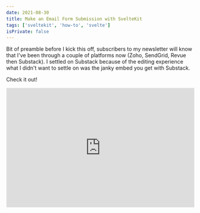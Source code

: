 ```yaml
---
date: 2021-08-30
title: Make an Email Form Submission with SvelteKit
tags: ['sveltekit', 'how-to', 'svelte']
isPrivate: false
---
```


<script>
  import NewsletterSignup from '$lib/components/newsletter-signup.svelte'
  import Details from '$lib/components/details.svelte'
</script>

Bit of preamble before I kick this off, subscribers to my newsletter
will know that I've been through a couple of platforms now (Zoho,
SendGrid, Revue then Substack). I settled on Substack because of the
editing experience what I didn't want to settle on was the janky embed
you get with Substack.

Check it out!

<iframe
  title="substack_subscribe"
  src="https://spences10.substack.com/embed"
  width="100%"
  height="320"
  style="border:1px solid #EEE; background:transparent;"
  frameborder="0"
  scrolling="no"
/>

Depending on what theme you're using this can potentially be
acceptable, probably not though!

I did get my own custom form working with Substack locally. The
**Tl;Dr** is I popped open the network tab in the browser and made a
note of where the submission was going and checked out the payload so
I could try make a similar submission with Insomnia. This worked
locally! But on deploying to Vercel the submit wasn't working and I
went back to using the Substack embed. Sad times!

## Revue has an open API

Then I remembered that Revue had an open API with docs and everything
so I created an account (I deleted my old one) and used Insomnia to
try out some of the API methods, it worked locally with Insomnia!

So I swapped out the Substack endpoint with the Revue one deployed it
to Vercel and tried it out. I could add new subscribers to my Revue
account! Joy! Ok onto the how to!

## Testing the Revue endpoint

Because Revue has an open API that means there's ✨[documentation]✨

If you're following along you will need your Revue API key, you can
find it at the bottom of the [integrations] page.

Scroll to the bottom and look for something like this:

<div style="text-align:center;">
<br />

Your API key is `2f09ecd9-6a64-4d5b-9c77-a5587cedbcf7`.

Usage of the API must follow Revue’s [Terms of Service] and [Privacy
Policy].

<br />
</div>

⚠️ Usual warning about exposing API keys here, there doesn't seem to
be a way to generate a new Revue API key, so if it's leaked somewhere
I'm not sure how you'd go about revoking it.

Using Insomnia the first thing I did was check out the POST method
with `https://www.getrevue.co/api/v2/subscribers` the request body was
this:

```json
{
  "email": "spences10apps+test@gmail.com",
  "first_name": "",
  "last_name": "",
  "double_opt_in": false
}
```

As a side note you can add a `+` to the end of an email address in
Gmail to give it a unique name. So in the case of the example `+test`
is what I'm using as a way to identify the email address.

The Bearer token looked like this `Token <your-api-key>`.

Hit Send button and wait for the response! I get a 200 OK with the
preview reply looking something like this:

```json
{
  "id": 5654821249,
  "list_id": 216568,
  "email": "spences10apps+test@gmail.com",
  "first_name": "",
  "last_name": "",
  "last_changed": "2021-08-31T20:10:24.197Z"
}
```

Alright, sweet! I can now add a subscriber to my Revue account via the
Revue API!

## Setup the project

In this example like the last couple of examples I've done I'll be
using Matt Jennings' [SvelteKit blog template]; it's what this site is
based off of.

ℹ️ This is for a SvelteKit project hosted on Vercel, if you're
following along then this is what I'm doing:

```bash
git clone git@github.com:mattjennings/sveltekit-blog-template.git
cd sveltekit-blog-template
npm i
```

Matt's example uses the SvelteKit `adapter-static` and because I'm
deploying to Vercel I'll need to install `adapter-vercel` and add that
in the `svelte.config.js`:

```bash
# uninstall adapter-static
npm un @sveltejs/adapter-static
# install adapter-vercel
npm i @sveltejs/adapter-vercel@next
```

Then it's a case of swapping out the first line here `adapter-static`
with `adapter-vercel`:

```js
import adapter from '@sveltejs/adapter-vercel'
import { mdsvex } from 'mdsvex'
import preprocess from 'svelte-preprocess'
import mdsvexConfig from './mdsvex.config.js'

/** @type {import('@sveltejs/kit').Config} */
const config = {
  extensions: ['.svelte', ...mdsvexConfig.extensions],
  // Consult https://github.com/sveltejs/svelte-preprocess
  // for more information about preprocessors
  preprocess: [
    mdsvex(mdsvexConfig),
    [
      preprocess({
        postcss: true,
      }),
    ],
  ],

  kit: {
    target: '#svelte',
    adapter: adapter(),
  },
}

export default config
// Workaround until SvelteKit uses Vite 2.3.8 (and it's confirmed to fix the Tailwind JIT problem)
const mode = process.env.NODE_ENV
const dev = mode === 'development'
process.env.TAILWIND_MODE = dev ? 'watch' : 'build'
```

The rest of the config here isn't really pertenant, what matters is
that I have swapped out `adapter-static` with `adapter-vercel` I've
literally copied the code of what I'm working on.

## Setting up environment variables

Because I'm going to be using an API key I don't want exposed there's
a few things I'll need to do!

First is to add `.env` to the `.gitignore` file. For some reason this
isn't in the default skeleton you make with `npm init svelte@next`
project so I'll be adding `.env` to the `.gitignore` file. I'll be
doing this via the terminal, you can edit the file manually if you
like:

```bash
echo .env >> .gitignore
```

SvelteKit uses [Vite] and you can prefix you environment variables
with `VITE_` so they're available to the client (the browser) this
also means that they can be seen from the client.

Although the code for an endpoint runs on the server and adding the
`VITE_` means that you can access the variable in development mode it
_shouldn't_ be exposed to the client **but** I prefer to use
`process.env` to access the variables.

I've made a short post on how to use [`.env` secrets in SvelteKit] if
you need a bit more detail on that.

I'm going to install `env-cmd` and add that to the dev script, first
up install the package:

```bash
npm i -D env-cmd
```

Then add it to the dev script:

```json
"scripts": {
  "dev": "env-cmd svelte-kit dev",
```

No I can access environment variables in development mode.

## Setting up the endpoint

Now I'll need to set up the endpoint to submit the email to the Revue
API. I'll do this in the terminal:

```bash
# make the directory
mkdir src/routes/email-submit
# create the file
touch src/routes/email-submit/index.json.js
```

Now for the endpoint `post` function!

Now I can scaffold ou the function to submit the email to the Revue
API.

For now, to test it's worked I'll **hardcode** in the email address to
the `POST` body, then I'll build on that once I've validated it's
working.

```js
export async function post() {
  const REVUE_API_KEY = process.env['REVUE_API_KEY']
  try {
    const res = await fetch(
      'https://www.getrevue.co/api/v2/subscribers',
      {
        method: 'POST',
        headers: {
          Authorization: `Token ${REVUE_API_KEY}`,
          'Content-Type': 'application/json',
        },
        body: JSON.stringify({
          email: 'spences10apps+test@gmail.com',
          first_name: '',
          last_name: '',
          double_opt_in: false,
        }),
      }
    )
    if (res.ok) {
      return {
        status: 200,
        body: JSON.stringify({
          message: 'email sent!',
        }),
      }
    }
    if (res.status !== 200) {
      return {
        status: 400,
        body: JSON.stringify({
          message: 'bad request',
        }),
      }
    }
  } catch (error) {
    return {
      status: 500,
      body: JSON.stringify({
        message: 'something went wrong with the email submit!',
      }),
    }
  }
}
```

Nice big wall of text! Like that? Apologies, you could just remove the
error checks and YOLO it if you like, I'm not your mum! 😂

So everything is wrapped in a `try` block and if there's an bad
request made to the Revue API then that'll be caught and a response of
`bad request` given.

There's a final catch if the Revue request fails as well.

ℹ️ One thing to note is that I'm not asking for a first or last name
and that I'm not requiring users to double opt in (i.e. reply to
another email to say yes sign me up to the list I've just subscribed
to).

**Note** again, if you didn't catch it earlier, the email address is
hardcoded in here:

```js
body: JSON.stringify({
  email: 'spences10apps+test@gmail.com',
  first_name: '',
  last_name: '',
  double_opt_in: false,
})
```

I'll be changing that once I've validated the submit is working. I
cover that in the [Receive email in endpoint] section.

If you want you can do what you like with these options, my aim is to
remove as much friction as possible.

Sweet! Now that the endpoint is set up I can test it by submitting a
request from a page.

## Setting up the submit form

I'm going to create a sign up component and then use that on the index
page of the project, first I'll create the component in the `lib`
folder:

```bash
touch src/lib/components/submit.svelte
```

Then add the following script to the component:

```svelte
<script>
  let email = ''
  let showMessage = false
  let responseMessage = ''

  async function submitForm() {
    const submit = await fetch('/email-submit.json', {
      method: 'POST',
      body: JSON.stringify({ email }),
    })
    const data = await submit.json()

    if (data.message === 'bad request') {
      showMessage = true
      responseMessage = `That looks like a bad request`
    }
    if (data.message === 'email sent!') {
      showMessage = true
      responseMessage = `Sweet! You're signed up!`
    }
    if (
      data.message === 'something went wrong with the email submit!'
    ) {
      showMessage = false
      // deal with failed response from server
    }
  }
</script>
```

So this is setting up the call to the endpoint using the browser fetch
API to the endpoint `/email-submit.json` then setting the `success`
variable if there's no issues.

In the body of the component I'll add the form and the submit button,
the project uses Tailwind so I've added some minimal styles:

```svelte
<div class="mb-10">
  {#if success}
    <div class="text-center">
      <h3 class="font-extrabold text-3xl">{responseMessage}</h3>
    </div>
  {:else}
    <div class="text-center">
      <h3 class="font-extrabold text-3xl">
        Sign up for the newsletter
      </h3>
      <form class="" on:submit|preventDefault={submitForm}>
        <label for="email" class="label">
          <span class="sr-only">Your Email</span>
        </label>
        <input
          id="email"
          aria-label="email"
          type="email"
          name="email"
          autocomplete="email"
          placeholder="your@email.com"
          required
          bind:value={email}
        />
        <input type="submit" />
      </form>
    </div>
  {/if}
</div>
```

The main part to note here is in the `<form>` element and the call to
`submitForm` via `on:submit|preventDefault={submitForm}`. this is
going to call the `submitForm` function defined in the `<script>` at
the top of the component.

This is all wrapped in a Svelte `{# if}` directive so that there can
be a message displayed with the `showMessage` variable to the user
once they have submitted the form.

Full code from the component here if you need it.

<Details buttonText="submit.svelte code">

```svelte
<script>
  let email = ''
  let showMessage = false
  let responseMessage = ''

  async function submitForm() {
    const submit = await fetch('/email-submit.json', {
      method: 'POST',
      body: JSON.stringify({ email }),
    })
    const data = await submit.json()

    if (data.message === 'bad request') {
      showMessage = true
      responseMessage = `That looks like a bad request`
    }
    if (data.message === 'email sent!') {
      showMessage = true
      responseMessage = `Sweet! You're signed up!`
    }
    if (
      data.message === 'something went wrong with the email submit!'
    ) {
      showMessage = false
      // deal with failed response from server
    }
  }
</script>

<div class="mb-10">
  {#if success}
    <div class="text-center">
      <h3 class="font-extrabold text-3xl">{responseMessage}</h3>
    </div>
  {:else}
    <div class="text-center">
      <h3 class="font-extrabold text-3xl">
        Sign up for the newsletter
      </h3>
      <form class="" on:submit|preventDefault={submitForm}>
        <label for="email" class="label">
          <span class="sr-only">Your Email</span>
        </label>
        <input
          id="email"
          aria-label="email"
          type="email"
          name="email"
          autocomplete="email"
          placeholder="your@email.com"
          required
          bind:value={email}
        />
        <input type="submit" />
      </form>
    </div>
  {/if}
</div>
```

</Details>

## Test the submit

Time to add the sign up form to the index page of the project and hit
submit!

I'll import the `<Submit />` component into `src/routes/index.svelte`
here's what the top of the file looks like for me:

```svelte
<script>
  import ButtonLink from '$lib/components/ButtonLink.svelte'
  import Submit from '$lib/components/submit.svelte'
  import { name } from '$lib/info.js'
  import { format } from 'date-fns'

  export let posts
  export let page

  $: isFirstPage = page === 1
  $: hasNextPage = posts[posts.length - 1]?.previous
</script>

<svelte:head>
  <title>{name}</title>
</svelte:head>

<Submit />

<div class="flex flex-col flex-grow">
  <!-- rest of the code here -->
```

Now I can enter an email address and hit submit! It doesn't matter
what the email is because it's hardcoded into the endpoint at the
moment!

I'll hit submit and I'll go over to my Revue [subscribers list] and
check to see if the email is there!

![revue-subscribers-list-search]

Sweet! Now I've validated the submit is working I can delete the
subscriber from my [subscribers list] and go about having the endpoint
receive what is submitted from the component!

## Receive email in endpoint

Now all I need to do is add the the `req` parameter to the `post`
function on the `email-submit` endpoint and pull out (destructure) the
`email` from the `req.body`!

```js
export async function post(req) {
  const { email } = JSON.parse(req.body)
  const REVUE_API_KEY = process.env['REVUE_API_KEY']

  try {
    const res = await fetch('https://www.getrevue.co/api/v2/subscribers', {
      method: 'POST',
      headers: {
        Authorization: `Token ${REVUE_API_KEY}`,
        'Content-Type': 'application/json'
      },
      body: JSON.stringify({
        email,
        first_name: '',
        last_name: '',
        double_opt_in: false
      })
    })
  // rest of the code unchanged
```

## Test it's worked on Vercel

Ok, now time to test it's working when deployed to Vercel! I use the
Vercel CLI so I can push this off from my terminal with once command
`vc` and off it goes!

I've selected the default for all the CLI options, here's what I have:

```bash
➜ vc
Vercel CLI 23.0.1
? Set up and deploy “~/repos/svelte-kit-form-submission”? [Y/n] y
? Which scope do you want to deploy to? Scott Spence
? Link to existing project? [y/N] n
? What’s your project’s name? svelte-kit-form-submission
? In which directory is your code located? ./
Auto-detected Project Settings (SvelteKit):
- Build Command: `npm run build` or `svelte-kit build`
- Output Directory: public
- Development Command: svelte-kit dev --port $PORT
? Want to override the settings? [y/N] n
```

There is one issue however, currently there's no environment variable
for the Revue api set up on Vercel, so if I go to the preview
generated and try submit an email I'll get the bad response message!

From the Vercel project I'll navigate to Settings > Environment
Variables and add in the `REVUE_API_KEY` name and value. Now I can run
the Vercel CLI again and test the form again, wait for the submit then
the Revue [subscribers list] again!

**Success** 🎉

![revue-subscribers-list-search]

## Wrap up!

That's it, I've gone and added an email submit from to a site that
uses the Revue API with SvelteKit endpoints!

I cann now use this pattern in other projects!

<!-- Links -->

[sveltekit blog template]:
  https://github.com/mattjennings/sveltekit-blog-template
[documentation]: https://www.getrevue.co/api#get-/v2/lists
[integrations]: https://www.getrevue.co/app/integrations
[terms of service]: https://www.getrevue.co/terms
[privacy policy]: https://www.getrevue.co/privacy/platform
[vite]: https://vitejs.dev/
[`.env` secrets in sveltekit]:
  https://scottspence.com/posts/sveltekit-env-secrets
[subscribers list]: https://www.getrevue.co/app/lists
[receive email in endpoint]: #receive-email-in-endpoint

<!-- Images -->

[revue-subscribers-list-search]: ./revue-subscribers-list-search.png
